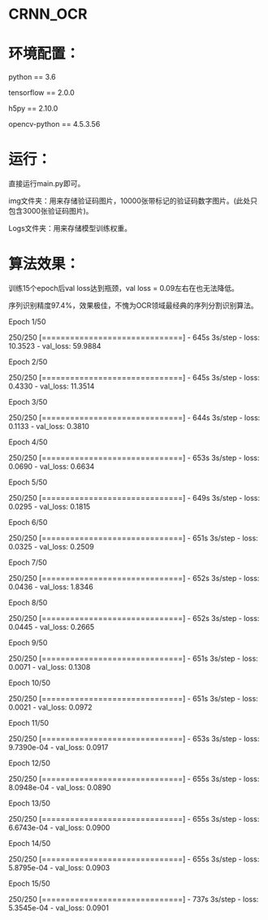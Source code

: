 # CRNN_OCR

# 环境配置：

python == 3.6

tensorflow == 2.0.0

h5py == 2.10.0

opencv-python == 4.5.3.56

# 运行：

直接运行main.py即可。

img文件夹：用来存储验证码图片，10000张带标记的验证码数字图片。(此处只包含3000张验证码图片)。

Logs文件夹：用来存储模型训练权重。


# 算法效果：

训练15个epoch后val loss达到瓶颈，val loss = 0.09左右在也无法降低。

序列识别精度97.4%，效果极佳，不愧为OCR领域最经典的序列分割识别算法。

Epoch 1/50

250/250 [==============================] - 645s 3s/step - loss: 10.3523 - val_loss: 59.9884

Epoch 2/50

250/250 [==============================] - 645s 3s/step - loss: 0.4330 - val_loss: 11.3514

Epoch 3/50

250/250 [==============================] - 644s 3s/step - loss: 0.1133 - val_loss: 0.3810

Epoch 4/50

250/250 [==============================] - 653s 3s/step - loss: 0.0690 - val_loss: 0.6634

Epoch 5/50

250/250 [==============================] - 649s 3s/step - loss: 0.0295 - val_loss: 0.1815

Epoch 6/50

250/250 [==============================] - 651s 3s/step - loss: 0.0325 - val_loss: 0.2509

Epoch 7/50

250/250 [==============================] - 652s 3s/step - loss: 0.0436 - val_loss: 1.8346

Epoch 8/50

250/250 [==============================] - 652s 3s/step - loss: 0.0445 - val_loss: 0.2665

Epoch 9/50

250/250 [==============================] - 651s 3s/step - loss: 0.0071 - val_loss: 0.1308

Epoch 10/50

250/250 [==============================] - 651s 3s/step - loss: 0.0021 - val_loss: 0.0972

Epoch 11/50

250/250 [==============================] - 653s 3s/step - loss: 9.7390e-04 - val_loss: 0.0917

Epoch 12/50

250/250 [==============================] - 655s 3s/step - loss: 8.0948e-04 - val_loss: 0.0890

Epoch 13/50

250/250 [==============================] - 655s 3s/step - loss: 6.6743e-04 - val_loss: 0.0900

Epoch 14/50

250/250 [==============================] - 655s 3s/step - loss: 5.8795e-04 - val_loss: 0.0903

Epoch 15/50

250/250 [==============================] - 737s 3s/step - loss: 5.3545e-04 - val_loss: 0.0901
